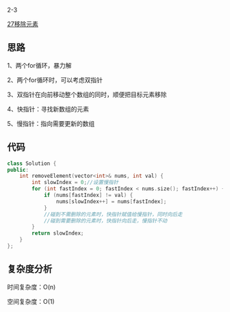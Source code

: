 2-3

[27移除元素](https://leetcode.cn/problems/remove-element/)

## 思路
1、两个for循环，暴力解

2、两个for循环时，可以考虑双指针

3、双指针在向前移动整个数组的同时，顺便把目标元素移除

4、快指针：寻找新数组的元素

5、慢指针：指向需要更新的数组

## 代码
```cpp
class Solution {
public:
    int removeElement(vector<int>& nums, int val) {
        int slowIndex = 0;//设置慢指针
        for (int fastIndex = 0; fastIndex < nums.size(); fastIndex++) {
            if (nums[fastIndex] != val) {
                nums[slowIndex++] = nums[fastIndex];
            }
            //碰到不需删除的元素时，快指针赋值给慢指针，同时向后走
            //碰到需要删除的元素时，快指针向后走，慢指针不动
        }
        return slowIndex;
    }
};
```
## 复杂度分析
时间复杂度：O(n)

空间复杂度：O(1)
